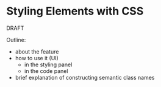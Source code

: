 # Styling Elements with CSS

DRAFT

Outline:

- about the feature
- how to use it (UI)
  - in the styling panel
  - in the code panel
- brief explanation of constructing semantic class names

